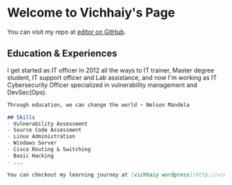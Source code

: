 # Welcome to Vichhaiy's Page

You can visit my repo at [editor on GitHub](https://github.com/vichhaiyserey).

## Education & Experiences

I get started as IT officer in 2012 all the ways to IT trainer, Master degree student, IT support officer and Lab assistance, and now I'm working as IT Cybersecurity Officer specialized in vulnerability management and DevSec(Ops).

```markdown
Through education, we can change the world ~ Nelson Mandela

## Skills
- Vulnerability Assessment
- Source Code Assessment
- Linux Administration
- Windows Server
- Cisco Routing & Switching
- Basic Hacking
- ...

You can checkout my learning journey at [vichhaiy wordpress](http://vichhaiy.wordpress.com/)
